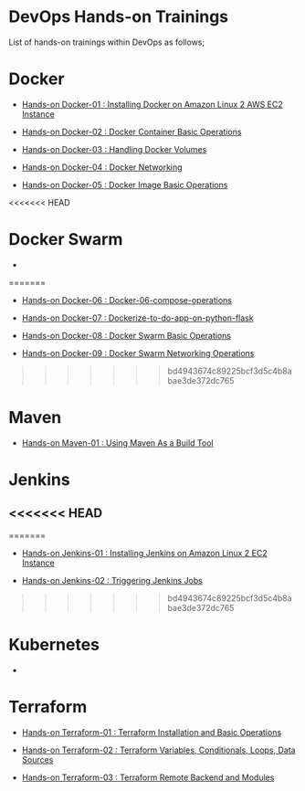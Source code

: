 # DevOps Hands-on Trainings

List of hands-on trainings within DevOps as follows;

# Docker

- [Hands-on Docker-01 : Installing Docker on Amazon Linux 2 AWS EC2 Instance](./Docker/docker-01-installing-on-ec2-linux2/)

- [Hands-on Docker-02 : Docker Container Basic Operations](./Docker/docker-02-container-basic-operations/)

- [Hands-on Docker-03 : Handling Docker Volumes](./Docker/docker-03-handling-volumes/)

- [Hands-on Docker-04 : Docker Networking](./Docker/docker-04-networking/)

- [Hands-on Docker-05 : Docker Image Basic Operations](./Docker/docker-05-image-basic-operations/)

<<<<<<< HEAD
# Docker Swarm

- 
=======
- [Hands-on Docker-06 : Docker-06-compose-operations](./Docker/Docker-06-compose-operations/)

- [Hands-on Docker-07 : Dockerize-to-do-app-on-python-flask](./Docker/dockerize-to-do-app-on-python-flask/)

- [Hands-on Docker-08 : Docker Swarm Basic Operations](./Docker/docker-08-swarm-basic-operations/)

- [Hands-on Docker-09 : Docker Swarm Networking Operations](./Docker/docker-09-swarm-networking-managing-services-secrets-stacks/)
>>>>>>> bd4943674c89225bcf3d5c4b8abae3de372dc765

# Maven

- [Hands-on Maven-01 : Using Maven As a Build Tool](./Maven/maven-01-using-maven-as-a-build-tool/)

# Jenkins

<<<<<<< HEAD
- 
=======
- [Hands-on Jenkins-01 : Installing Jenkins on Amazon Linux 2 EC2 Instance](./Jenkins/jenkins-01-installing-jenkins/)

- [Hands-on Jenkins-02 : Triggering Jenkins Jobs](./Jenkins/jenkins-02-triggers/)
>>>>>>> bd4943674c89225bcf3d5c4b8abae3de372dc765


# Kubernetes

- 

# Terraform

- [Hands-on Terraform-01 : Terraform Installation and Basic Operations](./Terraform/terraform-01_Installation_Basic_Operations/Handson-Terraform-Terraform_Part_1-Installation_Basic_Operations.md)

- [Hands-on Terraform-02 : Terraform Variables, Conditionals, Loops, Data Sources](./Terraform/terraform-02_Variables_Conditional_Loop_Data-Sources/Handson-Terraform-Terraform_Part_2-Variables_Conditionals_Loop_DataSources)

- [Hands-on Terraform-03 : Terraform Remote Backend and Modules](./Terraform/terraform-03_RemoteBackend_Modules/Handson-Terraform-Terraform_Part_3-RemoteBackend_Modules.md)
